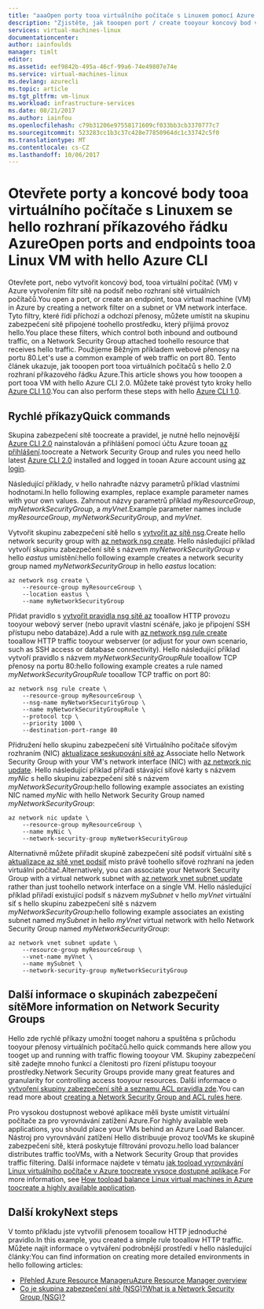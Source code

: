 ```yaml
---
title: "aaaOpen porty tooa virtuálního počítače s Linuxem pomocí Azure CLI 2.0 | Microsoft Docs"
description: "Zjistěte, jak tooopen port / create tooyour koncový bod virtuálního počítače s Linuxem pomocí hello Azure resource manager nasazení modelu a hello 2.0 rozhraní příkazového řádku Azure"
services: virtual-machines-linux
documentationcenter: 
author: iainfoulds
manager: timlt
editor: 
ms.assetid: eef9842b-495a-46cf-99a6-74e49807e74e
ms.service: virtual-machines-linux
ms.devlang: azurecli
ms.topic: article
ms.tgt_pltfrm: vm-linux
ms.workload: infrastructure-services
ms.date: 08/21/2017
ms.author: iainfou
ms.openlocfilehash: c79b31206e97558171609cf033bb3cb3370777c7
ms.sourcegitcommit: 523283cc1b3c37c428e77850964dc1c33742c5f0
ms.translationtype: MT
ms.contentlocale: cs-CZ
ms.lasthandoff: 10/06/2017
---
```

# <a name="open-ports-and-endpoints-tooa-linux-vm-with-hello-azure-cli"></a><span data-ttu-id="1f174-103">Otevřete porty a koncové body tooa virtuálního počítače s Linuxem se hello rozhraní příkazového řádku Azure</span><span class="sxs-lookup"><span data-stu-id="1f174-103">Open ports and endpoints tooa Linux VM with hello Azure CLI</span></span>
<span data-ttu-id="1f174-104">Otevřete port, nebo vytvořit koncový bod, tooa virtuální počítač (VM) v Azure vytvořením filtr sítě na podsíť nebo rozhraní sítě virtuálních počítačů.</span><span class="sxs-lookup"><span data-stu-id="1f174-104">You open a port, or create an endpoint, tooa virtual machine (VM) in Azure by creating a network filter on a subnet or VM network interface.</span></span> <span data-ttu-id="1f174-105">Tyto filtry, které řídí příchozí a odchozí přenosy, můžete umístit na skupinu zabezpečení sítě připojené toohello prostředku, který přijímá provoz hello.</span><span class="sxs-lookup"><span data-stu-id="1f174-105">You place these filters, which control both inbound and outbound traffic, on a Network Security Group attached toohello resource that receives hello traffic.</span></span> <span data-ttu-id="1f174-106">Použijeme Běžným příkladem webové přenosy na portu 80.</span><span class="sxs-lookup"><span data-stu-id="1f174-106">Let's use a common example of web traffic on port 80.</span></span> <span data-ttu-id="1f174-107">Tento článek ukazuje, jak tooopen port tooa virtuálních počítačů s hello 2.0 rozhraní příkazového řádku Azure.</span><span class="sxs-lookup"><span data-stu-id="1f174-107">This article shows you how tooopen a port tooa VM with hello Azure CLI 2.0.</span></span> <span data-ttu-id="1f174-108">Můžete také provést tyto kroky hello [Azure CLI 1.0](nsg-quickstart-nodejs.md).</span><span class="sxs-lookup"><span data-stu-id="1f174-108">You can also perform these steps with hello [Azure CLI 1.0](nsg-quickstart-nodejs.md).</span></span>


## <a name="quick-commands"></a><span data-ttu-id="1f174-109">Rychlé příkazy</span><span class="sxs-lookup"><span data-stu-id="1f174-109">Quick commands</span></span>
<span data-ttu-id="1f174-110">Skupina zabezpečení sítě toocreate a pravidel, je nutné hello nejnovější [Azure CLI 2.0](/cli/azure/install-az-cli2) nainstalován a přihlášení pomocí účtu Azure tooan [az přihlášení](/cli/azure/#login).</span><span class="sxs-lookup"><span data-stu-id="1f174-110">toocreate a Network Security Group and rules you need hello latest [Azure CLI 2.0](/cli/azure/install-az-cli2) installed and logged in tooan Azure account using [az login](/cli/azure/#login).</span></span>

<span data-ttu-id="1f174-111">Následující příklady, v hello nahraďte názvy parametrů příklad vlastními hodnotami.</span><span class="sxs-lookup"><span data-stu-id="1f174-111">In hello following examples, replace example parameter names with your own values.</span></span> <span data-ttu-id="1f174-112">Zahrnout názvy parametrů příklad *myResourceGroup*, *myNetworkSecurityGroup*, a *myVnet*.</span><span class="sxs-lookup"><span data-stu-id="1f174-112">Example parameter names include *myResourceGroup*, *myNetworkSecurityGroup*, and *myVnet*.</span></span>

<span data-ttu-id="1f174-113">Vytvořit skupinu zabezpečení sítě hello s [vytvořit az sítě nsg](/cli/azure/network/nsg#create).</span><span class="sxs-lookup"><span data-stu-id="1f174-113">Create hello network security group with [az network nsg create](/cli/azure/network/nsg#create).</span></span> <span data-ttu-id="1f174-114">Hello následující příklad vytvoří skupinu zabezpečení sítě s názvem *myNetworkSecurityGroup* v hello *eastus* umístění:</span><span class="sxs-lookup"><span data-stu-id="1f174-114">hello following example creates a network security group named *myNetworkSecurityGroup* in hello *eastus* location:</span></span>

```azurecli
az network nsg create \
    --resource-group myResourceGroup \
    --location eastus \
    --name myNetworkSecurityGroup
```

<span data-ttu-id="1f174-115">Přidat pravidlo s [vytvořit pravidla nsg sítě az](/cli/azure/network/nsg/rule#create) tooallow HTTP provozu tooyour webový server (nebo upravit vlastní scénáře, jako je připojení SSH přístupu nebo databáze).</span><span class="sxs-lookup"><span data-stu-id="1f174-115">Add a rule with [az network nsg rule create](/cli/azure/network/nsg/rule#create) tooallow HTTP traffic tooyour webserver (or adjust for your own scenario, such as SSH access or database connectivity).</span></span> <span data-ttu-id="1f174-116">Hello následující příklad vytvoří pravidlo s názvem *myNetworkSecurityGroupRule* tooallow TCP přenosy na portu 80:</span><span class="sxs-lookup"><span data-stu-id="1f174-116">hello following example creates a rule named *myNetworkSecurityGroupRule* tooallow TCP traffic on port 80:</span></span>

```azurecli
az network nsg rule create \
    --resource-group myResourceGroup \
    --nsg-name myNetworkSecurityGroup \
    --name myNetworkSecurityGroupRule \
    --protocol tcp \
    --priority 1000 \
    --destination-port-range 80
```

<span data-ttu-id="1f174-117">Přidružení hello skupinu zabezpečení sítě Virtuálního počítače síťovým rozhraním (NIC) [aktualizace seskupování sítě az](/cli/azure/network/nic#update).</span><span class="sxs-lookup"><span data-stu-id="1f174-117">Associate hello Network Security Group with your VM's network interface (NIC) with [az network nic update](/cli/azure/network/nic#update).</span></span> <span data-ttu-id="1f174-118">Hello následující příklad přiřadí stávající síťové karty s názvem *myNic* s hello skupinu zabezpečení sítě s názvem *myNetworkSecurityGroup*:</span><span class="sxs-lookup"><span data-stu-id="1f174-118">hello following example associates an existing NIC named *myNic* with hello Network Security Group named *myNetworkSecurityGroup*:</span></span>

```azurecli
az network nic update \
    --resource-group myResourceGroup \
    --name myNic \
    --network-security-group myNetworkSecurityGroup
```

<span data-ttu-id="1f174-119">Alternativně můžete přiřadit skupině zabezpečení sítě podsíť virtuální sítě s [aktualizace az sítě vnet podsíť](/cli/azure/network/vnet/subnet#update) místo právě toohello síťové rozhraní na jeden virtuální počítač.</span><span class="sxs-lookup"><span data-stu-id="1f174-119">Alternatively, you can associate your Network Security Group with a virtual network subnet with [az network vnet subnet update](/cli/azure/network/vnet/subnet#update) rather than just toohello network interface on a single VM.</span></span> <span data-ttu-id="1f174-120">Hello následující příklad přiřadí existující podsíť s názvem *mySubnet* v hello *myVnet* virtuální síť s hello skupinu zabezpečení sítě s názvem *myNetworkSecurityGroup*:</span><span class="sxs-lookup"><span data-stu-id="1f174-120">hello following example associates an existing subnet named *mySubnet* in hello *myVnet* virtual network with hello Network Security Group named *myNetworkSecurityGroup*:</span></span>

```azurecli
az network vnet subnet update \
    --resource-group myResourceGroup \
    --vnet-name myVnet \
    --name mySubnet \
    --network-security-group myNetworkSecurityGroup
```

## <a name="more-information-on-network-security-groups"></a><span data-ttu-id="1f174-121">Další informace o skupinách zabezpečení sítě</span><span class="sxs-lookup"><span data-stu-id="1f174-121">More information on Network Security Groups</span></span>
<span data-ttu-id="1f174-122">Hello zde rychlé příkazy umožní tooget nahoru a spuštěna s průchodu tooyour přenosy virtuálních počítačů.</span><span class="sxs-lookup"><span data-stu-id="1f174-122">hello quick commands here allow you tooget up and running with traffic flowing tooyour VM.</span></span> <span data-ttu-id="1f174-123">Skupiny zabezpečení sítě zadejte mnoho funkcí a členitosti pro řízení přístupu tooyour prostředky.</span><span class="sxs-lookup"><span data-stu-id="1f174-123">Network Security Groups provide many great features and granularity for controlling access tooyour resources.</span></span> <span data-ttu-id="1f174-124">Další informace o [vytvoření skupiny zabezpečení sítě a seznamu ACL pravidla zde](tutorial-virtual-network.md#secure-network-traffic).</span><span class="sxs-lookup"><span data-stu-id="1f174-124">You can read more about [creating a Network Security Group and ACL rules here](tutorial-virtual-network.md#secure-network-traffic).</span></span>

<span data-ttu-id="1f174-125">Pro vysokou dostupnost webové aplikace měli byste umístit virtuální počítače za pro vyrovnávání zatížení Azure.</span><span class="sxs-lookup"><span data-stu-id="1f174-125">For highly available web applications, you should place your VMs behind an Azure Load Balancer.</span></span> <span data-ttu-id="1f174-126">Nástroj pro vyrovnávání zatížení Hello distribuuje provoz tooVMs ke skupině zabezpečení sítě, která poskytuje filtrování provozu.</span><span class="sxs-lookup"><span data-stu-id="1f174-126">hello load balancer distributes traffic tooVMs, with a Network Security Group that provides traffic filtering.</span></span> <span data-ttu-id="1f174-127">Další informace najdete v tématu [jak tooload vyrovnávání Linux virtuálního počítače v Azure toocreate vysoce dostupné aplikace](tutorial-load-balancer.md).</span><span class="sxs-lookup"><span data-stu-id="1f174-127">For more information, see [How tooload balance Linux virtual machines in Azure toocreate a highly available application](tutorial-load-balancer.md).</span></span>

## <a name="next-steps"></a><span data-ttu-id="1f174-128">Další kroky</span><span class="sxs-lookup"><span data-stu-id="1f174-128">Next steps</span></span>
<span data-ttu-id="1f174-129">V tomto příkladu jste vytvořili přenosem tooallow HTTP jednoduché pravidlo.</span><span class="sxs-lookup"><span data-stu-id="1f174-129">In this example, you created a simple rule tooallow HTTP traffic.</span></span> <span data-ttu-id="1f174-130">Můžete najít informace o vytváření podrobnější prostředí v hello následující články:</span><span class="sxs-lookup"><span data-stu-id="1f174-130">You can find information on creating more detailed environments in hello following articles:</span></span>

* [<span data-ttu-id="1f174-131">Přehled Azure Resource Manageru</span><span class="sxs-lookup"><span data-stu-id="1f174-131">Azure Resource Manager overview</span></span>](../../azure-resource-manager/resource-group-overview.md)
* [<span data-ttu-id="1f174-132">Co je skupina zabezpečení sítě (NSG)?</span><span class="sxs-lookup"><span data-stu-id="1f174-132">What is a Network Security Group (NSG)?</span></span>](../../virtual-network/virtual-networks-nsg.md)
